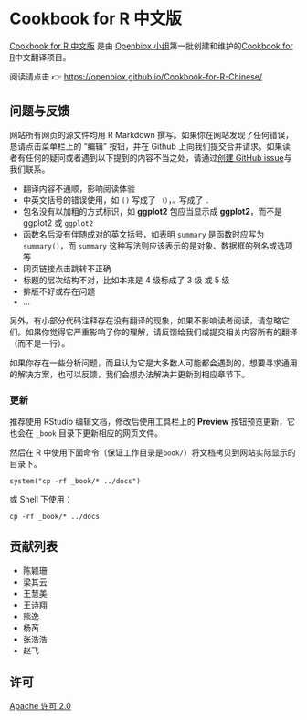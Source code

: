 # Cookbook for R 中文版

[Cookbook for R 中文版](https://github.com/openbiox/Cookbook-for-R-Chinese/) 是由 [Openbiox 小组](https://github.com/openbiox)第一批创建和维护的[Cookbook for R](http://www.cookbook-r.com/)中文翻译项目。

阅读请点击 👉 <https://openbiox.github.io/Cookbook-for-R-Chinese/>

## 问题与反馈

网站所有网页的源文件均用 R Markdown 撰写。如果你在网站发现了任何错误，恳请点击菜单栏上的 “编辑” 按钮，并在 Github 上向我们提交合并请求。如果读者有任何的疑问或者遇到以下提到的内容不当之处，请通过[创建 GitHub issue](https://github.com/openbiox/Cookbook-for-R-Chinese/issues)与我们联系。

- 翻译内容不通顺，影响阅读体验
- 中英文括号的错误使用，如 `()` 写成了 `（）`，`。`写成了 `.`
- 包名没有以加粗的方式标识，如 **ggplot2** 包应当显示成 **ggplot2**，而不是 ggplot2 或 `ggplot2`
- 函数名后没有伴随成对的英文括号，如表明 `summary` 是函数时应写为 `summary()`，而 `summary` 这种写法则应该表示的是对象、数据框的列名或选项等
- 网页链接点击跳转不正确
- 标题的层次结构不对，比如本来是 4 级标成了 3 级 或 5 级
- 排版不好或存在问题
- ...

另外，有小部分代码注释存在没有翻译的现象，如果不影响读者阅读，请忽略它们。如果你觉得它严重影响了你的理解，请反馈给我们或提交相关内容所有的翻译（而不是一行）。

如果你存在一些分析问题，而且认为它是大多数人可能都会遇到的，想要寻求通用的解决方案，也可以反馈，我们会想办法解决并更新到相应章节下。


### 更新

推荐使用 RStudio 编辑文档，修改后使用工具栏上的 **Preview** 按钮预览更新，它也会在 `_book` 目录下更新相应的网页文件。

然后在 R 中使用下面命令（保证工作目录是`book/`）将文档拷贝到网站实际显示的目录下。

```
system("cp -rf _book/* ../docs")
```

或 Shell 下使用：

```
cp -rf _book/* ../docs
```

## 贡献列表

* 陈颖珊
* 梁其云
* 王慧美
* 王诗翔
* 熊逸
* 杨芮
* 张浩浩
* 赵飞

## 许可

[Apache 许可 2.0](LICENSE)



